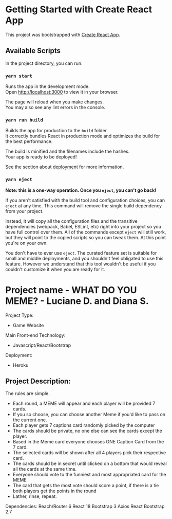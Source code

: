# Getting Started with Create React App

This project was bootstrapped with [Create React App](https://github.com/facebook/create-react-app).

## Available Scripts

In the project directory, you can run:
### `yarn start`

Runs the app in the development mode.\
Open [http://localhost:3000](http://localhost:3000) to view it in your browser.

The page will reload when you make changes.\
You may also see any lint errors in the console.
### `yarn run build`

Builds the app for production to the `build` folder.\
It correctly bundles React in production mode and optimizes the build for the best performance.

The build is minified and the filenames include the hashes.\
Your app is ready to be deployed!

See the section about [deployment](https://facebook.github.io/create-react-app/docs/deployment) for more information.

### `yarn eject`

**Note: this is a one-way operation. Once you `eject`, you can't go back!**

If you aren't satisfied with the build tool and configuration choices, you can `eject` at any time. This command will remove the single build dependency from your project.

Instead, it will copy all the configuration files and the transitive dependencies (webpack, Babel, ESLint, etc) right into your project so you have full control over them. All of the commands except `eject` will still work, but they will point to the copied scripts so you can tweak them. At this point you're on your own.

You don't have to ever use `eject`. The curated feature set is suitable for small and middle deployments, and you shouldn't feel obligated to use this feature. However we understand that this tool wouldn't be useful if you couldn't customize it when you are ready for it.

# Project name - WHAT DO YOU MEME? - Luciane D. and Diana S.

Project Type:
- Game Website

Main Front-end Technology:
- Javascript/React/Bootstrap

Deployment:
- Heroku

## Project Description:
The rules are simple. 
- Each round, a MEME will appear and each player will be provided 7 cards. 
- If you so choose, you can choose another Meme if you'd like to pass on the current one. 
- Each player gets 7 captions card randomly picked by the computer
- The cards should be private, no one else can see the cards except the player.
- Based in the Meme card everyone chooses ONE Caption Card from the 7 card. 
- The selected cards will be shown after all 4 players pick their respective card. 
- The cards should be in secret until clicked on a bottom that would reveal all the cards at the same time.
- Everyone should vote to the funniest and most appropriated card for the MEME
- The card that gets the most vote should score a point, if there is a tie both players get the points in the round
- Lather, rinse, repeat.


Dependencies:
    Reach/Router 6
    React 18
    Bootstrap 3 
    Axios
    React Bootstrap 2.7

